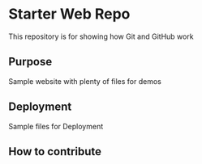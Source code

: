 # Starter Web Repo

This repository is for showing how Git and GitHub work

## Purpose

Sample website with plenty of files for demos

## Deployment

Sample files for Deployment

## How to contribute
